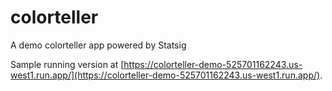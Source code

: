 # colorteller
A demo colorteller app powered by Statsig

Sample running version at [https://colorteller-demo-525701162243.us-west1.run.app/](https://colorteller-demo-525701162243.us-west1.run.app/).
